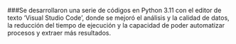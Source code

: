 ###Se desarrollaron una serie de códigos en Python 3.11 con el editor de texto ‘Visual Studio Code’, donde se mejoró el análisis y la calidad de datos, la reducción del tiempo de ejecución y la capacidad de poder automatizar procesos y extraer más resultados.  

<!--
**marctico/marctico** is a ✨ _special_ ✨ repository because its `README.md` (this file) appears on your GitHub profile.

Here are some ideas to get you started:

- 🔭 I’m currently working on ...
- 🌱 I’m currently learning ...
- 👯 I’m looking to collaborate on ...
- 🤔 I’m looking for help with ...
- 💬 Ask me about ...
- 📫 How to reach me: ...
- 😄 Pronouns: ...
- ⚡ Fun fact: ...
-->
